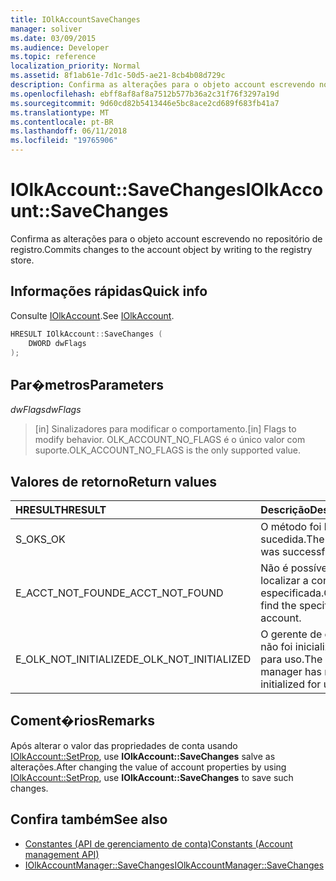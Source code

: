 ```yaml
---
title: IOlkAccountSaveChanges
manager: soliver
ms.date: 03/09/2015
ms.audience: Developer
ms.topic: reference
localization_priority: Normal
ms.assetid: 8f1ab61e-7d1c-50d5-ae21-8cb4b08d729c
description: Confirma as alterações para o objeto account escrevendo no repositório de registro.
ms.openlocfilehash: ebff8af8af8a7512b577b36a2c31f76f3297a19d
ms.sourcegitcommit: 9d60cd82b5413446e5bc8ace2cd689f683fb41a7
ms.translationtype: MT
ms.contentlocale: pt-BR
ms.lasthandoff: 06/11/2018
ms.locfileid: "19765906"
---
```

# <a name="iolkaccountsavechanges"></a><span data-ttu-id="08e72-103">IOlkAccount::SaveChanges</span><span class="sxs-lookup"><span data-stu-id="08e72-103">IOlkAccount::SaveChanges</span></span>

<span data-ttu-id="08e72-104">Confirma as alterações para o objeto account escrevendo no repositório de registro.</span><span class="sxs-lookup"><span data-stu-id="08e72-104">Commits changes to the account object by writing to the registry store.</span></span>
  
## <a name="quick-info"></a><span data-ttu-id="08e72-105">Informações rápidas</span><span class="sxs-lookup"><span data-stu-id="08e72-105">Quick info</span></span>

<span data-ttu-id="08e72-106">Consulte [IOlkAccount](iolkaccount.md).</span><span class="sxs-lookup"><span data-stu-id="08e72-106">See [IOlkAccount](iolkaccount.md).</span></span>
  
```cpp
HRESULT IOlkAccount::SaveChanges (  
    DWORD dwFlags 
); 
```

## <a name="parameters"></a><span data-ttu-id="08e72-107">Par�metros</span><span class="sxs-lookup"><span data-stu-id="08e72-107">Parameters</span></span>

<span data-ttu-id="08e72-108">_dwFlags_</span><span class="sxs-lookup"><span data-stu-id="08e72-108">_dwFlags_</span></span>
  
> <span data-ttu-id="08e72-109">[in] Sinalizadores para modificar o comportamento.</span><span class="sxs-lookup"><span data-stu-id="08e72-109">[in] Flags to modify behavior.</span></span> <span data-ttu-id="08e72-110">OLK_ACCOUNT_NO_FLAGS é o único valor com suporte.</span><span class="sxs-lookup"><span data-stu-id="08e72-110">OLK_ACCOUNT_NO_FLAGS is the only supported value.</span></span>
    
## <a name="return-values"></a><span data-ttu-id="08e72-111">Valores de retorno</span><span class="sxs-lookup"><span data-stu-id="08e72-111">Return values</span></span>

|<span data-ttu-id="08e72-112">**HRESULT**</span><span class="sxs-lookup"><span data-stu-id="08e72-112">**HRESULT**</span></span>|<span data-ttu-id="08e72-113">**Descrição**</span><span class="sxs-lookup"><span data-stu-id="08e72-113">**Description**</span></span>|
|:-----|:-----|
|<span data-ttu-id="08e72-114">S_OK</span><span class="sxs-lookup"><span data-stu-id="08e72-114">S_OK</span></span>  <br/> |<span data-ttu-id="08e72-115">O método foi bem-sucedida.</span><span class="sxs-lookup"><span data-stu-id="08e72-115">The method was successful.</span></span>  <br/> |
|<span data-ttu-id="08e72-116">E_ACCT_NOT_FOUND</span><span class="sxs-lookup"><span data-stu-id="08e72-116">E_ACCT_NOT_FOUND</span></span>  <br/> |<span data-ttu-id="08e72-117">Não é possível localizar a conta especificada.</span><span class="sxs-lookup"><span data-stu-id="08e72-117">Cannot find the specified account.</span></span>  <br/> |
|<span data-ttu-id="08e72-118">E_OLK_NOT_INITIALIZED</span><span class="sxs-lookup"><span data-stu-id="08e72-118">E_OLK_NOT_INITIALIZED</span></span>  <br/> |<span data-ttu-id="08e72-119">O gerente de conta não foi inicializado para uso.</span><span class="sxs-lookup"><span data-stu-id="08e72-119">The account manager has not been initialized for use.</span></span>  <br/> |
   
## <a name="remarks"></a><span data-ttu-id="08e72-120">Coment�rios</span><span class="sxs-lookup"><span data-stu-id="08e72-120">Remarks</span></span>

<span data-ttu-id="08e72-121">Após alterar o valor das propriedades de conta usando [IOlkAccount::SetProp](iolkaccount-setprop.md), use **IOlkAccount::SaveChanges** salve as alterações.</span><span class="sxs-lookup"><span data-stu-id="08e72-121">After changing the value of account properties by using [IOlkAccount::SetProp](iolkaccount-setprop.md), use **IOlkAccount::SaveChanges** to save such changes.</span></span> 
  
## <a name="see-also"></a><span data-ttu-id="08e72-122">Confira também</span><span class="sxs-lookup"><span data-stu-id="08e72-122">See also</span></span>

- [<span data-ttu-id="08e72-123">Constantes (API de gerenciamento de conta)</span><span class="sxs-lookup"><span data-stu-id="08e72-123">Constants (Account management API)</span></span>](constants-account-management-api.md) 
- [<span data-ttu-id="08e72-124">IOlkAccountManager::SaveChanges</span><span class="sxs-lookup"><span data-stu-id="08e72-124">IOlkAccountManager::SaveChanges</span></span>](iolkaccountmanager-savechanges.md)

